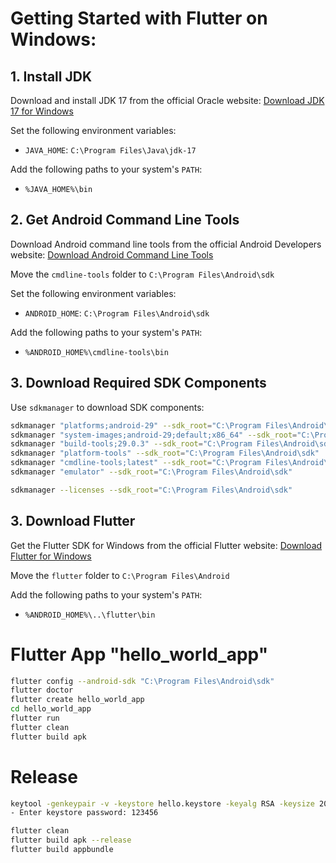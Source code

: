 # Getting Started with Flutter on Windows:

## 1. Install JDK

Download and install JDK 17 from the official Oracle website:
[Download JDK 17 for Windows](https://www.oracle.com/java/technologies/downloads/#jdk17-windows)

Set the following environment variables:
- `JAVA_HOME`: `C:\Program Files\Java\jdk-17`

Add the following paths to your system's `PATH`:
- `%JAVA_HOME%\bin`

## 2. Get Android Command Line Tools

Download Android command line tools from the official Android Developers website:
[Download Android Command Line Tools](https://developer.android.com/studio)

Move the `cmdline-tools` folder to `C:\Program Files\Android\sdk`

Set the following environment variables:
- `ANDROID_HOME`: `C:\Program Files\Android\sdk`

Add the following paths to your system's `PATH`:
- `%ANDROID_HOME%\cmdline-tools\bin`

## 3. Download Required SDK Components

Use `sdkmanager` to download SDK components:

```bash
sdkmanager "platforms;android-29" --sdk_root="C:\Program Files\Android\sdk"
sdkmanager "system-images;android-29;default;x86_64" --sdk_root="C:\Program Files\Android\sdk"
sdkmanager "build-tools;29.0.3" --sdk_root="C:\Program Files\Android\sdk"
sdkmanager "platform-tools" --sdk_root="C:\Program Files\Android\sdk"
sdkmanager "cmdline-tools;latest" --sdk_root="C:\Program Files\Android\sdk"
sdkmanager "emulator" --sdk_root="C:\Program Files\Android\sdk"

sdkmanager --licenses --sdk_root="C:\Program Files\Android\sdk"
```

## 3. Download Flutter

Get the Flutter SDK for Windows from the official Flutter website:
[Download Flutter for Windows](https://docs.flutter.dev/get-started/install/windows)

Move the `flutter` folder to `C:\Program Files\Android`

Add the following paths to your system's `PATH`:
- `%ANDROID_HOME%\..\flutter\bin`

# Flutter App "hello_world_app"
```bash
flutter config --android-sdk "C:\Program Files\Android\sdk"
flutter doctor
flutter create hello_world_app
cd hello_world_app
flutter run
flutter clean
flutter build apk
```

# Release
```bash
keytool -genkeypair -v -keystore hello.keystore -keyalg RSA -keysize 2048 -validity 10000 -alias hello-world
- Enter keystore password: 123456

flutter clean
flutter build apk --release
flutter build appbundle
```